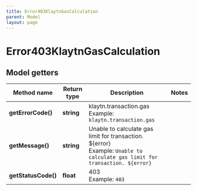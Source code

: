 ```yaml
---
title: Error403KlaytnGasCalculation
parent: Model
layout: page
---
```


# Error403KlaytnGasCalculation

## Model getters

Method name | Return type | Description | Notes
------------ | ------------- | ------------- | -------------
**getErrorCode()** | **string** | klaytn.transaction.gas <br>Example: `klaytn.transaction.gas` |
**getMessage()** | **string** | Unable to calculate gas limit for transaction. ${error} <br>Example: `Unable to calculate gas limit for transaction. ${error}` |
**getStatusCode()** | **float** | 403 <br>Example: `403` |

